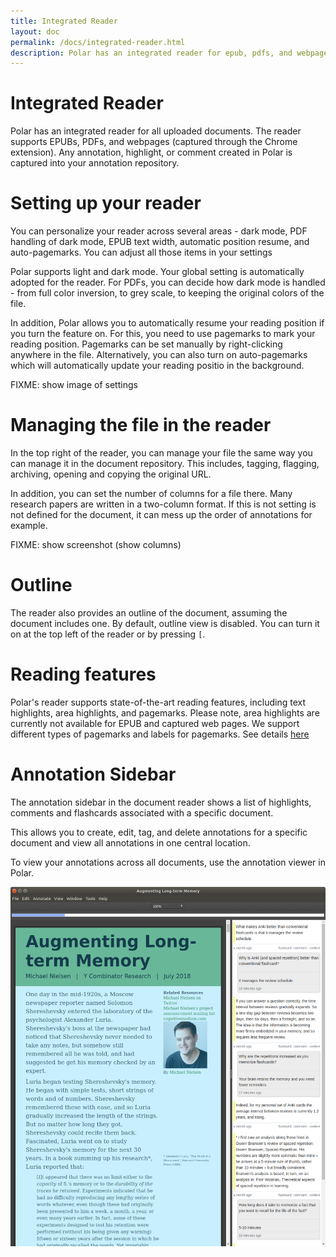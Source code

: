 ```yaml
---
title: Integrated Reader
layout: doc
permalink: /docs/integrated-reader.html
description: Polar has an integrated reader for epub, pdfs, and webpages with a wide variety of features. The annotation sidebar in Polar shows a list of highlights, comments and flashcards associated with a specific document. 
---
```


# Integrated Reader

Polar has an integrated reader for all uploaded documents. The reader supports EPUBs, PDFs, and webpages (captured through the Chrome extension). Any annotation, highlight, or comment created in Polar is captured into your annotation repository.

# Setting up your reader

You can personalize your reader across several areas - dark mode, PDF handling of dark mode, EPUB text width, automatic position resume, and auto-pagemarks. You can adjust all those items in your settings

Polar supports light and dark mode. Your global setting is automatically adopted for the reader. For PDFs, you can decide how dark mode is handled - from full color inversion, to grey scale, to keeping the original colors of the file.

In addition, Polar allows you to automatically resume your reading position if you turn the feature on. For this, you need to use pagemarks to mark your reading position. Pagemarks can be set manually by right-clicking anywhere in the file. Alternatively, you can also turn on auto-pagemarks which will automatically update your reading positio in the background.

FIXME: show image of settings

# Managing the file in the reader

In the top right of the reader, you can manage your file the same way you can manage it in the document repository. This includes, tagging, flagging, archiving, opening and copying the original URL.

In addition, you can set the number of columns for a file there. Many research papers are written in a two-column format. If this is not setting is not defined for the document, it can mess up the order of annotations for example.

FIXME: show screenshot (show columns)

# Outline

The reader also provides an outline of the document, assuming the document includes one. By default, outline view is disabled. You can turn it on at the top left of the reader or by pressing ```[```.

# Reading features

Polar's reader supports state-of-the-art reading features, including text highlights, area highlights, and pagemarks. Please note, area highlights are currently not available for EPUB and captured web pages. We support different types of pagemarks and labels for pagemarks. See details <a href="https://getpolarized.io/docs/pagemarks.html" target="_blank">here</a>

# Annotation Sidebar

The annotation sidebar in the document reader shows a list of highlights, comments and
flashcards associated with a specific document.

This allows you to create, edit, tag, and delete annotations for a specific document
and view all annotations in one central location.

To view your annotations across all documents, use the annotation viewer in Polar.

<p class="text-center"><img class="img-fluid img-shadow" src="../assets/screenshots/annotation-sidebar.png"></p>
